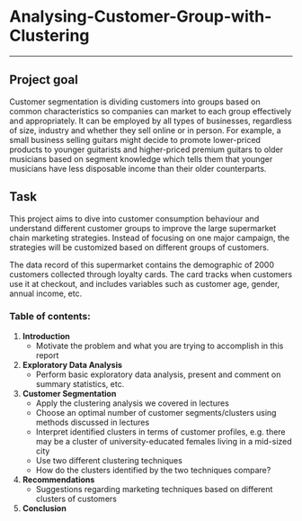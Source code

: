 # Analysing-Customer-Group-with-Clustering

---

## Project goal
Customer segmentation is dividing customers into groups based on common characteristics so companies can market to each group effectively and appropriately. It can be employed by all types of businesses, regardless of size, industry and whether they sell online or in person. For example, a small business selling guitars might decide to promote lower-priced products to younger guitarists and higher-priced premium guitars to older musicians based on segment knowledge which tells them that younger musicians have less disposable income than their older counterparts.  


## Task
This project aims to dive into customer consumption behaviour and understand different customer groups to improve the large supermarket chain marketing strategies. Instead of focusing on one major campaign, the strategies will be customized based on different groups of customers.

The data record of this supermarket contains the demographic of 2000 customers collected through loyalty cards. The card tracks when customers use it at checkout, and includes variables such as customer age, gender, annual income, etc. 

### Table of contents:

1. **Introduction** 
    - Motivate the problem and what you are trying to accomplish in this report
2. **Exploratory Data Analysis**
    - Perform basic exploratory data analysis, present and comment on summary statistics, etc.
3. **Customer Segmentation**
    - Apply the clustering analysis we covered in lectures
    - Choose an optimal number of customer segments/clusters using methods discussed in lectures
    - Interpret identified clusters in terms of customer profiles, e.g. there may be a cluster of university-educated females living in a mid-sized city
    - Use two different clustering techniques
    - How do the clusters identified by the two techniques compare?
4. **Recommendations** 
    - Suggestions regarding marketing techniques based on different clusters of customers 
5. **Conclusion** 
